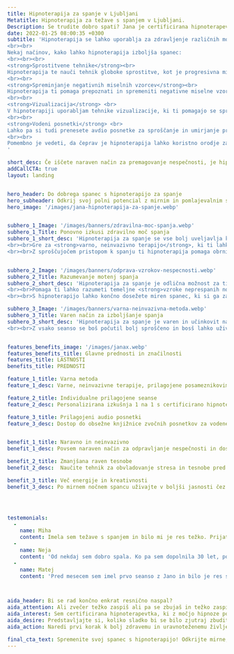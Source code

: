 ```yaml
---
title: Hipnoterapija za spanje v Ljubljani
Metatitle: Hipnoterapija za težave s spanjem v Ljubljani.
Description: Se trudite dobro spati? Jana je certificirana hipnoterapevtka, ki ti s hipnoterapijo pomaga do počitka, ki ga potrebuješ. Za več informacij obišči spletno stran.
date: 2022-01-25 08:00:35 +0300
subtitle: 'Hipnoterapija se lahko uporablja za zdravljenje različnih motenj spanja, vključno z nespečnostjo, spalno apnejo in nočnimi morami. 
<br><br>
Nekaj načinov, kako lahko hipnoterapija izboljša spanec:
<br><br><br>
<strong>Sprostitvene tehnike</strong><br>
Hipnoterapija te nauči tehnik globoke sprostitve, kot je progresivna mišična sprostitev, ki vam lahko pomaga umiriti um in zmanjšati raven stresa. To pa vam lahko pomaga, da lažje zaspite in spite globlje.
<br><br>
<strong>Spreminjanje negativnih miselnih vzorcev</strong><br>
Hipnoterapija ti pomaga prepoznati in spremeniti negativne miselne vzorce, ki vplivajo na spanec. Na primer, če te pred spanjem veliko skrbi in ne morete ustaviti misli, ti lahko hipnoterapija pomaga preusmeriti pozornost na pozitivne, pomirjujoče misli in se naučiti opustiti skrbi pred spanjem. Prav tako ti pomaga prepoznati negativne miselne vzorce in jih preoblikovati v bolj koristne.
<br><br>
<strong>Vizualizacija</strong> <br>
V hipnoterapiji uporabljam tehnike vizualizacije, ki ti pomagajo se sprostiti in ustvariti mirno okolje za spanje. Na primer, predstavljate si sebe na lepem kraju, kot je plaža ali gozd, in se osredotočiš na prizore, zvoke in občutke, povezane s tem krajem.
<br><br>
<strong>Vodeni posnetki</strong> <br>
Lahko pa si tudi prenesete avdio posnetke za sproščanje in umirjanje pred spanjem. 
<br><br>
Pomembno je vedeti, da čeprav je hipnoterapija lahko koristno orodje za izboljšanje spanja, morda ne bo delovala pri vseh, saj so nekateri vzroki nespečnosti lahko posledice zdravstevnih težav. Prav tako hipnoterapija ni primerna za vsakogar. Zato predlagam, da se naročiš na posvet, da preveriva, ali je prava za tebe.
'

short_desc: Če iščete naraven način za premagovanje nespečnosti, je hipnoterapija pravi odgovor. Jana Bergant je certificirana hipnoterapevtka, ki ti pomaga do spanca, ki ga potrebuješ in si ga zaslužiš.
addCallCTA: true
layout: landing


hero_header: Do dobrega spanec s hipnoterapijo za spanje
hero_subheader: Odkrij svoj polni potencial z mirnim in pomlajevalnim spancem
hero_image: '/images/jana-hipnoterapija-za-spanje.webp' 


subhero_1_Image: '/images/banners/zdravilna-moc-spanja.webp' 
subhero_1_Title: Ponovno izkusi zdravilno moč spanja
subhero_1_short_desc: 'Hipnoterapija za spanje se vse bolj uveljavlja kot <strong>učinkovito zdravljenje nespečnosti</strong> in drugih motenj spanja.
<br><br>Gre za <strong>varno, neinvazivno terapijo</strong>, ki ti lahko pomaga doseči krepčilen in miren spanec, ki si ga zaslužiš.
<br><br>Z sproščujočem pristopom k spanju ti hipnoterapija pomaga obrniti nov list in si povrniti energijo za nov dan.'


subhero_2_Image: '/images/banners/odprava-vzrokov-nespecnosti.webp' 
subhero_2_Title: Razumevanje motenj spanja 
subhero_2_short_desc: 'Hipnoterapija za spanje je odlična možnost za tiste, ki trpijo zaradi nespečnosti ali drugih motenj spanja. 
<br><br>Pomaga ti lahko razumeti temeljne <strong>vzroke neprespanih noči ali nenadzorovanih misli</strong> in jih odpraviti na pozitiven, pomirjujoč način. 
<br><br>S hipnoterapijo lahko končno dosežete miren spanec, ki si ga zaslužite.'

subhero_3_Image: '/images/banners/varna-neinvazivna-metoda.webp' 
subhero_3_Title: Varen način za izboljšanje spanja
subhero_3_short_desc: 'Hipnoterapija za spanje je varen in učinkovit način za izboljšanje kakovosti spanja <strong>brez stranskih učinkov</strong>. Hipnoterapija ne povzroča zasvojenosti kot lahko to naredijo zdravila. 
<br><br>Z vsako seanso se boš počutil bolj sproščeno in bosš lahko užival v globljem in bolj mirnem spancu.'


features_benefits_image: '/images/janax.webp'
features_benefits_title: Glavne prednosti in značilnosti
features_title: LASTNOSTI
benefits_title: PREDNOSTI

feature_1_title: Varna metoda
feature_1_desc: Varne, neinvazivne terapije, prilagojene posameznikovim potrebam 

feature_2_title: Individualne prilagojene seanse
feature_2_desc: Personalizirana izkušnja 1 na 1 s certificirano hipnoterapevtko, ki je na voljo tudi online.

feature_3_title: Prilagojeni audio posnetki 
feature_3_desc: Dostop do obsežne knjižnice zvočnih posnetkov za vodene seanse samohipnoze doma.


benefit_1_title: Naravno in neinvazivno
benefit_1_desc: Povsem naraven način za odpravljanje nespečnosti in doseganje mirnejšega spanca

benefit_2_title: Zmanjšana raven tesnobe
benefit_2_desc:  Naučite tehnik za obvladovanje stresa in tesnobe pred spanjem, kar vodi do globlje sprostitve in boljše kakovosti spanja.

benefit_3_title: Več energije in kreativnosti
benefit_3_desc: Po mirnem nočnem spancu uživajte v boljši jasnosti čez dan in več energije ter se na koncu vsako jutro počutite obnovljeni in osveženi!




testemonials: 
  -  
    name: Miha
    content: Imela sem težave s spanjem in bilo mi je res težko. Prijatelj mi je priporočil Jano Bergant in odločil sem se, da preizkusim še hipnoterapijo. Vesel sem, da sem! Bila je neverjetna. Pomagala mi je, da sem se končno sprostil in se naučil umiriti zvečer pred spanjem. Po najini seansi sem se počutil veliko bolje in jo toplo priporočam vsem, ki imajo težave s spanjem. Hvala!
  -  
    name: Neja
    content: 'Od nekdaj sem dobro spala. Ko pa sem dopolnila 30 let, po rojstvu dveh otrok, se je začela nespočnost. Najprej nisem spala zaradi otrok, potem pa zaredi sebe. Poskusila sem vse - od branja pred spanjem do ukinitve kofeina -, a nič ni pomagalo. Zato sem poiskala Jano. Po samo nekaj seansah sem končno lahko prespala vso noč! Počutim se spočito in čez dan imam veliko več energije. Jano toplo priporočam vsem, ki imajo težave s spanjem. Ona resnično zna pomagat!'
  -  
    name: Matej
    content: 'Pred mesecem sem imel prvo seanso z Jano in bilo je res sproščujoče! Že leta se borim z nespečnostjo in poskusil sem že veliko. Toda po samo eni seansi hipnoterapije z Jano sem prvič po dolgem času se res naspal. Zelo sem hvaležen in prav uživam v poslušanju njenih hipnotičnih posnetkov!'



aida_header: Bi se rad končno enkrat resnično naspal?
aida_attention: Ali zvečer težko zaspiš ali pa se zbujaš in težko zaspiš nazaj? Se počutiš izčrpano in preobremenjeno?
aida_interest: Sem certificirana hipnoterapevtka, ki z močjo hipnoze pomagam do boljšega spanca. S pomočjo hipnote ti pomagam zmanjšati stres, povečati sprostitev in končno doseči miren spanec.
aida_desire: Predstavljajte si, koliko sladko bi se bilo zjutraj zbuditi, če bi lahko spal vso noč, ne da bi se premetaval in nemirno zbujal. Z Janino pomočjo lahko te sanje uresničiš!
aida_action: Naredi prvi korak k bolj zdravemu in uravnoteženemu življenju, tako da se že danes dogovorite za termin!

final_cta_text: Spremenite svoj spanec s hipnoterapijo! Odkrijte mirne, poživljajoče noči s sladkimi sanjami!
---
```


